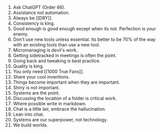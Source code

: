 1. Ask ChatGPT (Order 66).
2. Assistance not automation. 
3. Always be [[DRY]].
4. Consistency is king.
5. Good enough is good enough except when its not. Perfection is your enemy.
6. Don't use new tools unless essential. Its better to be 70% of the way with an existing tools than use a new tool.
7. Micromanaging is devil's work.
8. Getting sidetracked in meetings is often the point.
9. Going back and tweaking is best practice.
10. Quality is king.
11. You only need [[1000 True Fans]].
12. Share your cool inventions.
13. Things become important when they are important.
14. Shiny is not important.
15. Systems are the point.
16. Discussing the location of a folder is critical work.
17. Where possible write in markdown. 
18. Chat is a little lair, embrace the hallucination. 
19. Lean into chat. 
20. Systems are our superpower, not technology. 
21. We build worlds. 